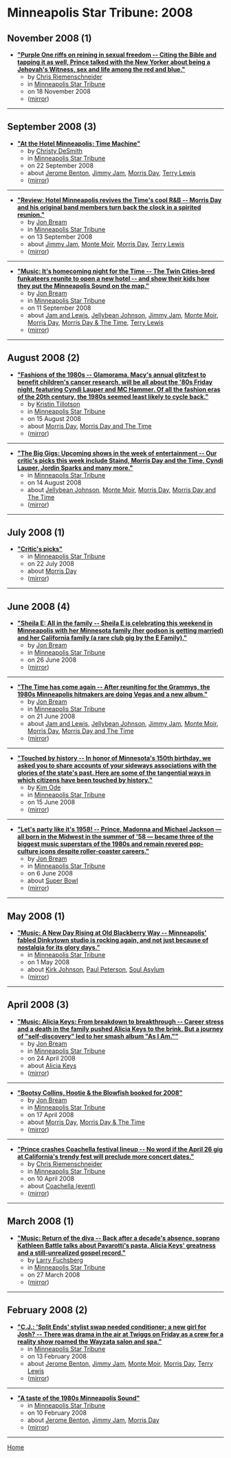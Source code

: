 # Minneapolis Star Tribune: 2008

## November 2008 (1)

 - [**"Purple One riffs on reining in sexual freedom -- Citing the Bible and tapping it as well, Prince talked with the New Yorker about being a Jehovah's Witness, sex and life among the red and blue."**](https://www.startribune.com/prince-gay-marriage-and-doing-whatever-you-want-is-wrong/34622394/)
    - by [Chris Riemenschneider](../../../authors/chris-riemenschneider/index.md)
    - in [Minneapolis Star Tribune](../../../publications/k-o/minneapolis-star-tribune/index.md)
    - on 18 November 2008
    - ([mirror](https://web.archive.org/web/*/https://www.startribune.com/prince-gay-marriage-and-doing-whatever-you-want-is-wrong/34622394/))

----

## September 2008 (3)

 - [**"At the Hotel Minneapolis: Time Machine"**](https://www.startribune.com/at-the-hotel-minneapolis-time-machine/28624404/)
    - by [Christy DeSmith](../../../authors/christy-desmith/index.md)
    - in [Minneapolis Star Tribune](../../../publications/k-o/minneapolis-star-tribune/index.md)
    - on 22 September 2008
    - about [Jerome Benton](../../../topics/jerome-benton/index.md), [Jimmy Jam](../../../topics/jimmy-jam/index.md), [Morris Day](../../../topics/morris-day/index.md), [Terry Lewis](../../../topics/terry-lewis/index.md)
    - ([mirror](https://web.archive.org/web/*/https://www.startribune.com/at-the-hotel-minneapolis-time-machine/28624404/))

----

 - [**"Review: Hotel Minneapolis revives the Time&#039;s cool R&B -- Morris Day and his original band members turn back the clock in a spirited reunion."**](https://www.startribune.com/review-hotel-minneapolis-revives-the-time-s-cool-r-b/28352309/)
    - by [Jon Bream](../../../authors/jon-bream/index.md)
    - in [Minneapolis Star Tribune](../../../publications/k-o/minneapolis-star-tribune/index.md)
    - on 13 September 2008
    - about [Jimmy Jam](../../../topics/jimmy-jam/index.md), [Monte Moir](../../../topics/monte-moir/index.md), [Morris Day](../../../topics/morris-day/index.md), [Terry Lewis](../../../topics/terry-lewis/index.md)
    - ([mirror](https://web.archive.org/web/*/https://www.startribune.com/review-hotel-minneapolis-revives-the-time-s-cool-r-b/28352309/))

----

 - [**"Music: It&#039;s homecoming night for the Time -- The Twin Cities-bred funkateers reunite to open a new hotel -- and show their kids how they put the Minneapolis Sound on the map."**](https://www.startribune.com/it-s-homecoming-night-for-the-time/28250824/)
    - by [Jon Bream](../../../authors/jon-bream/index.md)
    - in [Minneapolis Star Tribune](../../../publications/k-o/minneapolis-star-tribune/index.md)
    - on 11 September 2008
    - about [Jam and Lewis](../../../topics/jam-and-lewis/index.md), [Jellybean Johnson](../../../topics/jellybean-johnson/index.md), [Jimmy Jam](../../../topics/jimmy-jam/index.md), [Monte Moir](../../../topics/monte-moir/index.md), [Morris Day](../../../topics/morris-day/index.md), [Morris Day & The Time](../../../topics/morris-day-the-time/index.md), [Terry Lewis](../../../topics/terry-lewis/index.md)
    - ([mirror](https://web.archive.org/web/*/https://www.startribune.com/it-s-homecoming-night-for-the-time/28250824/))

----

## August 2008 (2)

 - [**"Fashions of the 1980s -- Glamorama, Macy's annual glitzfest to benefit children's cancer research, will be all about the '80s Friday night, featuring Cyndi Lauper and MC Hammer. Of all the fashion eras of the 20th century, the 1980s seemed least likely to cycle back."**](https://www.startribune.com/fashions-of-the-1980s/26915199/)
    - by [Kristin Tillotson](../../../authors/kristin-tillotson/index.md)
    - in [Minneapolis Star Tribune](../../../publications/k-o/minneapolis-star-tribune/index.md)
    - on 15 August 2008
    - about [Morris Day](../../../topics/morris-day/index.md), [Morris Day and The Time](../../../topics/morris-day-and-the-time/index.md)
    - ([mirror](https://web.archive.org/web/*/https://www.startribune.com/fashions-of-the-1980s/26915199/))

----

 - [**"The Big Gigs: Upcoming shows in the week of entertainment -- Our critic's picks this week include Staind, Morris Day and the Time, Cyndi Lauper, Jordin Sparks and many more."**](https://www.startribune.com/the-big-gigs/26957179/)
    - in [Minneapolis Star Tribune](../../../publications/k-o/minneapolis-star-tribune/index.md)
    - on 14 August 2008
    - about [Jellybean Johnson](../../../topics/jellybean-johnson/index.md), [Monte Moir](../../../topics/monte-moir/index.md), [Morris Day](../../../topics/morris-day/index.md), [Morris Day and The Time](../../../topics/morris-day-and-the-time/index.md)
    - ([mirror](https://web.archive.org/web/*/https://www.startribune.com/the-big-gigs/26957179/))

----

## July 2008 (1)

 - [**"Critic&#039;s picks"**](https://www.startribune.com/critic-s-picks/25759839/)
    - in [Minneapolis Star Tribune](../../../publications/k-o/minneapolis-star-tribune/index.md)
    - on 22 July 2008
    - about [Morris Day](../../../topics/morris-day/index.md)
    - ([mirror](https://web.archive.org/web/*/https://www.startribune.com/critic-s-picks/25759839/))

----

## June 2008 (4)

 - [**"Sheila E: All in the family -- Sheila E is celebrating this weekend in Minneapolis with her Minnesota family (her godson is getting married) and her California family (a rare club gig by the E Family)."**](https://www.startribune.com/sheila-e-all-in-the-family/21802919/)
    - by [Jon Bream](../../../authors/jon-bream/index.md)
    - in [Minneapolis Star Tribune](../../../publications/k-o/minneapolis-star-tribune/index.md)
    - on 26 June 2008
    - ([mirror](https://web.archive.org/web/*/https://www.startribune.com/sheila-e-all-in-the-family/21802919/))

----

 - [**"The Time has come again -- After reuniting for the Grammys, the 1980s Minneapolis hitmakers are doing Vegas and a new album."**](https://www.startribune.com/the-time-has-come-again/20582659/)
    - by [Jon Bream](../../../authors/jon-bream/index.md)
    - in [Minneapolis Star Tribune](../../../publications/k-o/minneapolis-star-tribune/index.md)
    - on 21 June 2008
    - about [Jam and Lewis](../../../topics/jam-and-lewis/index.md), [Jellybean Johnson](../../../topics/jellybean-johnson/index.md), [Jimmy Jam](../../../topics/jimmy-jam/index.md), [Monte Moir](../../../topics/monte-moir/index.md), [Morris Day](../../../topics/morris-day/index.md), [Morris Day and The Time](../../../topics/morris-day-and-the-time/index.md)
    - ([mirror](https://web.archive.org/web/*/https://www.startribune.com/the-time-has-come-again/20582659/))

----

 - [**"Touched by history -- In honor of Minnesota's 150th birthday, we asked you to share accounts of your sideways associations with the glories of the state's past. Here are some of the tangential ways in which citizens have been touched by history."**](https://www.startribune.com/touched-by-history/19926609/)
    - by [Kim Ode](../../../authors/kim-ode/index.md)
    - in [Minneapolis Star Tribune](../../../publications/k-o/minneapolis-star-tribune/index.md)
    - on 15 June 2008
    - ([mirror](https://web.archive.org/web/*/https://www.startribune.com/touched-by-history/19926609/))

----

 - [**"Let&#039;s party like it&#039;s 1958! -- Prince, Madonna and Michael Jackson — all born in the Midwest in the summer of '58 — became three of the biggest music superstars of the 1980s and remain revered pop-culture icons despite roller-coaster careers."**](https://www.startribune.com/let-s-party-like-it-s-1958/19603784/)
    - by [Jon Bream](../../../authors/jon-bream/index.md)
    - in [Minneapolis Star Tribune](../../../publications/k-o/minneapolis-star-tribune/index.md)
    - on 6 June 2008
    - about [Super Bowl](../../../topics/super-bowl/index.md)
    - ([mirror](https://web.archive.org/web/*/https://www.startribune.com/let-s-party-like-it-s-1958/19603784/))

----

## May 2008 (1)

 - [**"Music: A New Day Rising at Old Blackberry Way -- Minneapolis' fabled Dinkytown studio is rocking again, and not just because of nostalgia for its glory days."**](https://www.startribune.com/music-a-new-day-rising-at-old-blackberry-way/18451509/)
    - in [Minneapolis Star Tribune](../../../publications/k-o/minneapolis-star-tribune/index.md)
    - on 1 May 2008
    - about [Kirk Johnson](../../../topics/kirk-johnson/index.md), [Paul Peterson](../../../topics/paul-peterson/index.md), [Soul Asylum](../../../topics/soul-asylum/index.md)
    - ([mirror](https://web.archive.org/web/*/https://www.startribune.com/music-a-new-day-rising-at-old-blackberry-way/18451509/))

----

## April 2008 (3)

 - [**"Music: Alicia Keys: From breakdown to breakthrough -- Career stress and a death in the family pushed Alicia Keys to the brink. But a journey of "self-discovery" led to her smash album "As I Am.""**](https://www.startribune.com/music-alicia-keys-from-breakdown-to-breakthrough/18138374/)
    - by [Jon Bream](../../../authors/jon-bream/index.md)
    - in [Minneapolis Star Tribune](../../../publications/k-o/minneapolis-star-tribune/index.md)
    - on 24 April 2008
    - about [Alicia Keys](../../../topics/alicia-keys/index.md)
    - ([mirror](https://web.archive.org/web/*/https://www.startribune.com/music-alicia-keys-from-breakdown-to-breakthrough/18138374/))

----

 - [**"Bootsy Collins, Hootie & the Blowfish booked for 2008"**](https://www.startribune.com/bootsy-collins-hootie-the-blowfish-booked-for-2008/17880114/)
    - by [Jon Bream](../../../authors/jon-bream/index.md)
    - in [Minneapolis Star Tribune](../../../publications/k-o/minneapolis-star-tribune/index.md)
    - on 17 April 2008
    - about [Morris Day](../../../topics/morris-day/index.md), [Morris Day & The Time](../../../topics/morris-day-the-time/index.md)
    - ([mirror](https://web.archive.org/web/*/https://www.startribune.com/bootsy-collins-hootie-the-blowfish-booked-for-2008/17880114/))

----

 - [**"Prince crashes Coachella festival lineup -- No word if the April 26 gig at California's trendy fest will preclude more concert dates."**](https://www.startribune.com/prince-crashes-coachella-festival-lineup/17441094/)
    - by [Chris Riemenschneider](../../../authors/chris-riemenschneider/index.md)
    - in [Minneapolis Star Tribune](../../../publications/k-o/minneapolis-star-tribune/index.md)
    - on 10 April 2008
    - about [Coachella (event)](../../../topics/event/coachella/index.md)
    - ([mirror](https://web.archive.org/web/*/https://www.startribune.com/prince-crashes-coachella-festival-lineup/17441094/))

----

## March 2008 (1)

 - [**"Music: Return of the diva -- Back after a decade's absence, soprano Kathleen Battle talks about Pavarotti's pasta, Alicia Keys' greatness and a still-unrealized gospel record."**](https://www.startribune.com/music-return-of-the-diva/17057246/)
    - by [Larry Fuchsberg](../../../authors/larry-fuchsberg/index.md)
    - in [Minneapolis Star Tribune](../../../publications/k-o/minneapolis-star-tribune/index.md)
    - on 27 March 2008
    - ([mirror](https://web.archive.org/web/*/https://www.startribune.com/music-return-of-the-diva/17057246/))

----

## February 2008 (2)

 - [**"C.J.: &#039;Split Ends&#039; stylist swap needed conditioner; a new girl for Josh? -- There was drama in the air at Twiggs on Friday as a crew for a reality show roamed the Wayzata salon and spa."**](https://www.startribune.com/split-ends-stylist-swap-needed-conditioner-a-new-girl-for-josh/15615467/)
    - in [Minneapolis Star Tribune](../../../publications/k-o/minneapolis-star-tribune/index.md)
    - on 13 February 2008
    - about [Jerome Benton](../../../topics/jerome-benton/index.md), [Jimmy Jam](../../../topics/jimmy-jam/index.md), [Monte Moir](../../../topics/monte-moir/index.md), [Morris Day](../../../topics/morris-day/index.md), [Terry Lewis](../../../topics/terry-lewis/index.md)
    - ([mirror](https://web.archive.org/web/*/https://www.startribune.com/split-ends-stylist-swap-needed-conditioner-a-new-girl-for-josh/15615467/))

----

 - [**"A taste of the 1980s Minneapolis Sound"**](https://www.startribune.com/a-taste-of-the-1980s-minneapolis-sound/15499751/)
    - in [Minneapolis Star Tribune](../../../publications/k-o/minneapolis-star-tribune/index.md)
    - on 10 February 2008
    - about [Jerome Benton](../../../topics/jerome-benton/index.md), [Jimmy Jam](../../../topics/jimmy-jam/index.md), [Morris Day](../../../topics/morris-day/index.md)
    - ([mirror](https://web.archive.org/web/*/https://www.startribune.com/a-taste-of-the-1980s-minneapolis-sound/15499751/))

----

[Home](../index.md)
